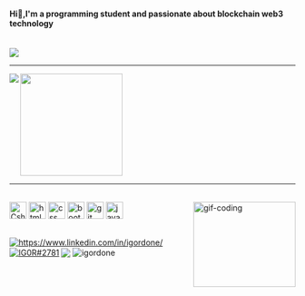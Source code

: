 <h4>Hi👋,I'm a programming student and passionate about blockchain web3 technology</h4>
<br>
 
<img src="https://img.shields.io/static/v1?label=Overview&message=Igor Done&color=3178c6&style=for-the-badge&logo=GitHub">
<br>
<hr>

<img align='left' src="https://github-readme-stats.vercel.app/api?username=igordone&show_icons=true&cache_seconds=2300&theme=transparent">
</div>

<div>
    <img height="180em" src="https://github-readme-stats.vercel.app/api/top-langs/?username=igordone&theme=dark&text_color=3d7680&title_color=3178c6&hide_border=false&include_all_commits=true&count_private=true&layout=compact&title"/>  

<hr>

<div style="display: inline_block"><br>
  <img alt="Csharp" width="30" src="https://cdn.jsdelivr.net/gh/devicons/devicon/icons/csharp/csharp-original.svg" />
  <img alt="html" width="30" src="https://cdn.jsdelivr.net/gh/devicons/devicon/icons/html5/html5-original.svg" />
  <img alt="css" width="30" src="https://cdn.jsdelivr.net/gh/devicons/devicon/icons/css3/css3-original.svg" />
  <img alt="bootstrap" width="30" src="https://cdn.jsdelivr.net/gh/devicons/devicon/icons/bootstrap/bootstrap-original.svg" />
  <img alt="git" width="30" src="https://cdn.jsdelivr.net/gh/devicons/devicon/icons/git/git-original.svg"/>
  <img alt="java script" width="30" src="https://cdn.jsdelivr.net/gh/devicons/devicon/icons/javascript/javascript-original.svg" />
  <img align="right" width="180" height="150" alt="gif-coding" src="https://media1.giphy.com/media/xUA7bdpLxQhsSQdyog/giphy.gif?cid=790b7611becd1329bdc88b5090cda6a3c7a48e203ae594e6&rid=giphy.gif&ct=g">
</div>

  ##

<div>
  <a href="https://linkedin.com/in/https://www.linkedin.com/in/igordone/" target="_blank"><img align="center" src="https://img.shields.io/badge/LinkedIn-0077B5?style=for-the-badge&logo=linkedin&logoColor=white" alt="https://www.linkedin.com/in/igordone/"/></a>
  <a href="https://discord.gg/IG0R#2781" target="_blank"><img align="center" src="https://img.shields.io/badge/Discord-7289DA?style=for-the-badge&logo=discord&logoColor=white" alt="IG0R#2781"/></a>
  <a href="mailto:contato@igor.done15"><img align="center" src="https://img.shields.io/badge/Gmail-D14836?style=for-the-badge&logo=gmail&logoColor=white" target="_blank"/></a>
  <img align="center" src="https://komarev.com/ghpvc/?username=igordone&label=Profile%20views&color=0e75b6&style=flat" alt="igordone"/>
</div>

